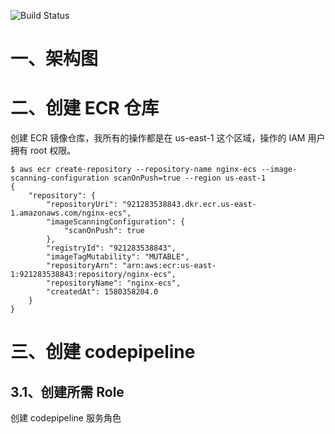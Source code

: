 ![Build Status](https://codebuild.us-east-1.amazonaws.com/badges?uuid=eyJlbmNyeXB0ZWREYXRhIjoiRmhJTlZDV0tlUlp0amJDQ0UycUVDT28zYit6MmFtWDl5cHZvU05Vdnl1RXd1OFV6RitNc1FScW1pOXg2R3JmOFFiY2xqMWVUYTFzV3FtQlBOY2FsRU1VPSIsIml2UGFyYW1ldGVyU3BlYyI6ImE0RGsvSzNERVAzVGNGRVIiLCJtYXRlcmlhbFNldFNlcmlhbCI6MX0%3D&branch=master)

# 一、架构图

# 二、创建 ECR 仓库
创建 ECR 镜像仓库，我所有的操作都是在 us-east-1 这个区域，操作的 IAM 用户拥有 root 权限。
```
$ aws ecr create-repository --repository-name nginx-ecs --image-scanning-configuration scanOnPush=true --region us-east-1 
{
    "repository": {
        "repositoryUri": "921283538843.dkr.ecr.us-east-1.amazonaws.com/nginx-ecs", 
        "imageScanningConfiguration": {
            "scanOnPush": true
        }, 
        "registryId": "921283538843", 
        "imageTagMutability": "MUTABLE", 
        "repositoryArn": "arn:aws:ecr:us-east-1:921283538843:repository/nginx-ecs", 
        "repositoryName": "nginx-ecs", 
        "createdAt": 1580358204.0
    }
}
```
# 三、创建 codepipeline
## 3.1、创建所需 Role


创建 codepipeline 服务角色
```

```